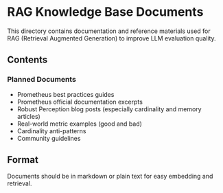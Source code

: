 # RAG Knowledge Base Documents

This directory contains documentation and reference materials used for RAG (Retrieval Augmented Generation) to improve LLM evaluation quality.

## Contents

### Planned Documents
- Prometheus best practices guides
- Prometheus official documentation excerpts
- Robust Perception blog posts (especially cardinality and memory articles)
- Real-world metric examples (good and bad)
- Cardinality anti-patterns
- Community guidelines

## Format
Documents should be in markdown or plain text for easy embedding and retrieval.
